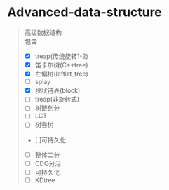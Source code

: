 # Advanced-data-structure

> 高级数据结构  
> 包含  
> - [x] treap(传统旋转1-2)  
> - [x] 笛卡尔树(C**tree)  
> - [x] 左偏树(leftist_tree)  
> - [ ] splay  
> - [x] 块状链表(block)  
> - [ ] treap(非旋转式)  
> - [ ] 树链剖分  
> - [ ] LCT  
> - [ ] 树套树  
> - [ ]可持久化  
> - [ ] 整体二分  
> - [ ] CDQ分治  
> - [ ] 可持久化  
> - [ ] KDtree  